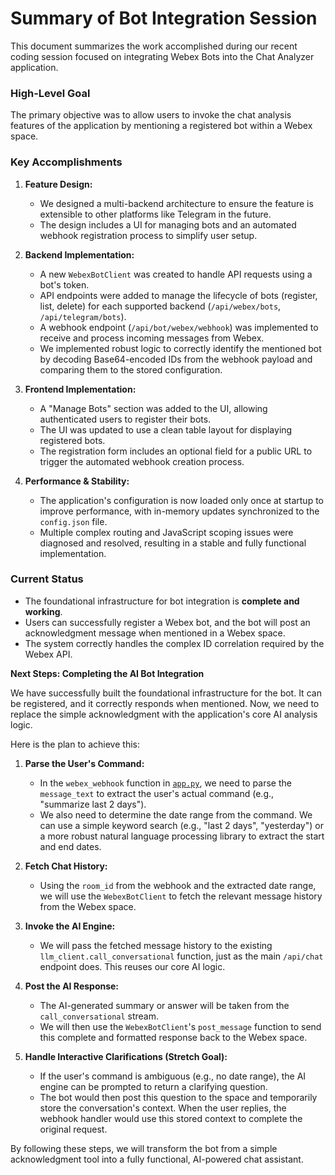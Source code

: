 # Summary of Bot Integration Session

This document summarizes the work accomplished during our recent coding session focused on integrating Webex Bots into the Chat Analyzer application.

### High-Level Goal
The primary objective was to allow users to invoke the chat analysis features of the application by mentioning a registered bot within a Webex space.

### Key Accomplishments

1.  **Feature Design:**
    *   We designed a multi-backend architecture to ensure the feature is extensible to other platforms like Telegram in the future.
    *   The design includes a UI for managing bots and an automated webhook registration process to simplify user setup.

2.  **Backend Implementation:**
    *   A new `WebexBotClient` was created to handle API requests using a bot's token.
    *   API endpoints were added to manage the lifecycle of bots (register, list, delete) for each supported backend (`/api/webex/bots`, `/api/telegram/bots`).
    *   A webhook endpoint (`/api/bot/webex/webhook`) was implemented to receive and process incoming messages from Webex.
    *   We implemented robust logic to correctly identify the mentioned bot by decoding Base64-encoded IDs from the webhook payload and comparing them to the stored configuration.

3.  **Frontend Implementation:**
    *   A "Manage Bots" section was added to the UI, allowing authenticated users to register their bots.
    *   The UI was updated to use a clean table layout for displaying registered bots.
    *   The registration form includes an optional field for a public URL to trigger the automated webhook creation process.

4.  **Performance & Stability:**
    *   The application's configuration is now loaded only once at startup to improve performance, with in-memory updates synchronized to the `config.json` file.
    *   Multiple complex routing and JavaScript scoping issues were diagnosed and resolved, resulting in a stable and fully functional implementation.

### Current Status

*   The foundational infrastructure for bot integration is **complete and working**.
*   Users can successfully register a Webex bot, and the bot will post an acknowledgment message when mentioned in a Webex space.
*   The system correctly handles the complex ID correlation required by the Webex API.


**Next Steps: Completing the AI Bot Integration**

We have successfully built the foundational infrastructure for the bot. It can be registered, and it correctly responds when mentioned. Now, we need to replace the simple acknowledgment with the application's core AI analysis logic.

Here is the plan to achieve this:

1.  **Parse the User's Command:**
    *   In the `webex_webhook` function in [`app.py`](app.py:1), we need to parse the `message_text` to extract the user's actual command (e.g., "summarize last 2 days").
    *   We also need to determine the date range from the command. We can use a simple keyword search (e.g., "last 2 days", "yesterday") or a more robust natural language processing library to extract the start and end dates.

2.  **Fetch Chat History:**
    *   Using the `room_id` from the webhook and the extracted date range, we will use the `WebexBotClient` to fetch the relevant message history from the Webex space.

3.  **Invoke the AI Engine:**
    *   We will pass the fetched message history to the existing `llm_client.call_conversational` function, just as the main `/api/chat` endpoint does. This reuses our core AI logic.

4.  **Post the AI Response:**
    *   The AI-generated summary or answer will be taken from the `call_conversational` stream.
    *   We will then use the `WebexBotClient`'s `post_message` function to send this complete and formatted response back to the Webex space.

5.  **Handle Interactive Clarifications (Stretch Goal):**
    *   If the user's command is ambiguous (e.g., no date range), the AI engine can be prompted to return a clarifying question.
    *   The bot would then post this question to the space and temporarily store the conversation's context. When the user replies, the webhook handler would use this stored context to complete the original request.

By following these steps, we will transform the bot from a simple acknowledgment tool into a fully functional, AI-powered chat assistant.
